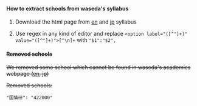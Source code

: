 #### How to extract schools from waseda's syllabus

1. Download the html page from [en](https://www.wsl.waseda.jp/syllabus/JAA101.php?pLng=en) and
   [jp](https://www.wsl.waseda.jp/syllabus/JAA101.php) syllabus

2. Use regex in any kind of editor and replace `<option label="([^"]+)" value="([^"]+)">[^\n]+` with `"$1":"$2",`

#### ~~Removed schools~~

~~We removed some school which cannot be found in waseda's academics webpage ([en](https://www.waseda.jp/top/en/academics), [jp](https://www.waseda.jp/top/academics))~~

~~Removed schools:~~

```
"国情研": "422000"
```
